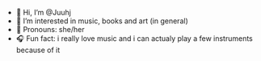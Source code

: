 - 👋 Hi, I’m @Juuhj
- 👀 I’m interested in music, books and art (in general)
- 🦋 Pronouns: she/her
- 🎧 Fun fact: i really love music and i can actualy play a few instruments because of it

<!---
Juuhj/Juuhj is a ✨ special ✨ repository because its `README.md` (this file) appears on your GitHub profile.
You can click the Preview link to take a look at your changes.
--->
